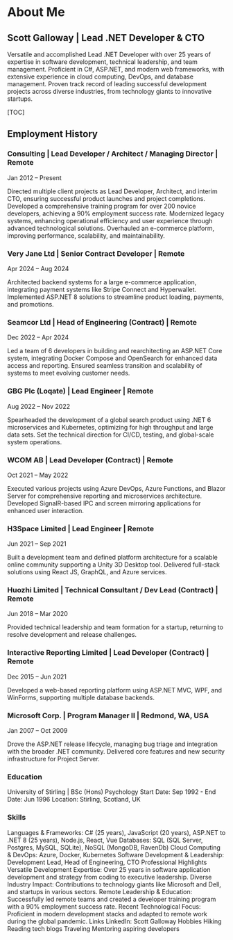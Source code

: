 # About Me


## Scott Galloway | Lead .NET Developer & CTO  

<!--category-- resume , introduction -->


Versatile and accomplished Lead .NET Developer with over 25 years of expertise in software development, technical leadership, and team management. Proficient in C#, ASP.NET, and modern web frameworks, with extensive experience in cloud computing, DevOps, and database management. Proven track record of leading successful development projects across diverse industries, from technology giants to innovative startups.

[TOC]

## Employment History
### Consulting | Lead Developer / Architect / Managing Director | Remote
Jan 2012 – Present

Directed multiple client projects as Lead Developer, Architect, and interim CTO, ensuring successful product launches and project completions.
Developed a comprehensive training program for over 200 novice developers, achieving a 90% employment success rate.
Modernized legacy systems, enhancing operational efficiency and user experience through advanced technological solutions.
Overhauled an e-commerce platform, improving performance, scalability, and maintainability.
### Very Jane Ltd | Senior Contract Developer | Remote
Apr 2024 – Aug 2024

Architected backend systems for a large e-commerce application, integrating payment systems like Stripe Connect and Hyperwallet.
Implemented ASP.NET 8 solutions to streamline product loading, payments, and promotions.
### Seamcor Ltd | Head of Engineering (Contract) | Remote
Dec 2022 – Apr 2024

Led a team of 6 developers in building and rearchitecting an ASP.NET Core system, integrating Docker Compose and OpenSearch for enhanced data access and reporting.
Ensured seamless transition and scalability of systems to meet evolving customer needs.
### GBG Plc (Loqate) | Lead Engineer | Remote
Aug 2022 – Nov 2022

Spearheaded the development of a global search product using .NET 6 microservices and Kubernetes, optimizing for high throughput and large data sets.
Set the technical direction for CI/CD, testing, and global-scale system operations.
### WCOM AB | Lead Developer (Contract) | Remote
Oct 2021 – May 2022

Executed various projects using Azure DevOps, Azure Functions, and Blazor Server for comprehensive reporting and microservices architecture.
Developed SignalR-based IPC and screen mirroring applications for enhanced user interaction.
### H3Space Limited | Lead Engineer | Remote
Jun 2021 – Sep 2021

Built a development team and defined platform architecture for a scalable online community supporting a Unity 3D Desktop tool.
Delivered full-stack solutions using React JS, GraphQL, and Azure services.
### Huozhi Limited | Technical Consultant / Dev Lead (Contract) | Remote
Jun 2018 – Mar 2020

Provided technical leadership and team formation for a startup, returning to resolve development and release challenges.
### Interactive Reporting Limited | Lead Developer (Contract) | Remote
Dec 2015 – Jun 2021

Developed a web-based reporting platform using ASP.NET MVC, WPF, and WinForms, supporting multiple database backends.
### Microsoft Corp. | Program Manager II | Redmond, WA, USA
Jan 2007 – Oct 2009

Drove the ASP.NET release lifecycle, managing bug triage and integration with the broader .NET community.
Delivered core features and new security infrastructure for Project Server.
### Education
University of Stirling | BSc (Hons) Psychology
Start Date: Sep 1992 - End Date: Jun 1996
Location: Stirling, Scotland, UK

### Skills
Languages & Frameworks: C# (25 years), JavaScript (20 years), ASP.NET to .NET 8 (25 years), Node.js, React, Vue
Databases: SQL (SQL Server, Postgres, MySQL, SQLite), NoSQL (MongoDB, RavenDb)
Cloud Computing & DevOps: Azure, Docker, Kubernetes
Software Development & Leadership: Development Lead, Head of Engineering, CTO
Professional Highlights
Versatile Development Expertise: Over 25 years in software application development and strategy from coding to executive leadership.
Diverse Industry Impact: Contributions to technology giants like Microsoft and Dell, and startups in various sectors.
Remote Leadership & Education: Successfully led remote teams and created a developer training program with a 90% employment success rate.
Recent Technological Focus: Proficient in modern development stacks and adapted to remote work during the global pandemic.
Links
LinkedIn: Scott Galloway
Hobbies
Hiking
Reading tech blogs
Traveling
Mentoring aspiring developers